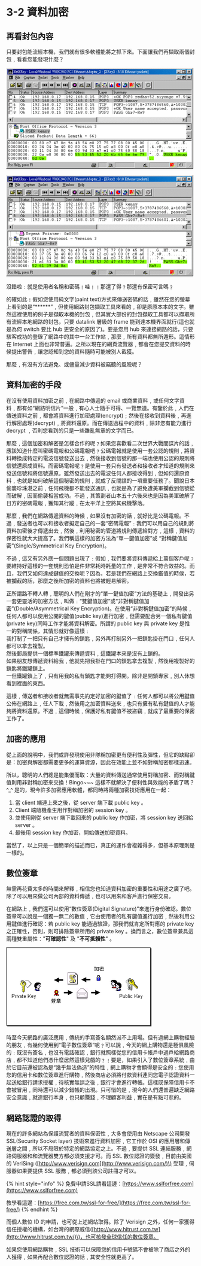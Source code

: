 # 3-2 資料加密

## **再看封包內容**

只要封包能流經本機，我們就有很多軟體能將之抓下來。下面讓我們再擷取兩個封包﹐看看您能發現什麼？

![](../.gitbook/assets/3-2_secu1.png)

![](../.gitbook/assets/3-2_secu2.png)

沒錯啦﹕就是使用者名稱和密碼﹗哇﹗﹗那還了得﹖那還有保密可言嗎﹖

的確如此﹗假如您使用純文字\(paint text\)方式來傳送密碼的話﹐雖然在您的螢幕上看到的是“\*\*\*\*\*\*”﹐但使用網路封包擷取工具來看的﹐卻是原原本本的文字。雖然這裡使用的例子是擷取本機的封包﹐但其實大部份的封包擷取工具都可以擷取所有流經本地網路的封包，只要 datalink 層級的 frame 能到達本機界面就行\(這也就是為何 switch 要比 hub 更安全的原因了\)。要是您用 hub 來連接網路的話，只要駭客成功的登錄了網路中的其中一台工作站﹐那麼﹐所有資料都無所遁形。這情形在 Internet 上面也非常普遍。之所以現在的網頁流覽器﹐都會在您提交資料的時候提出警告﹐讓您認知到您的資料隨時可能被別人截獲。

那麼﹐有沒有方法避免、或儘量減少資料被竊聽的風險呢？

## **資料加密的手段**

在沒有使用資料加密之前﹐在網路中傳遞的 email 或商業資料﹐或任何文字資料﹐都有如“網路明信片”一般﹐有心人士隨手可得、一覽無遺。有鑒於此﹐人們在傳送資料之前﹐都會將資料進行加密處理\(encrypt\)﹔然後在接收到資料後﹐再進行解密處理\(decrypt\)﹐將資料還原。而在傳送過程中的資料﹐除非您有能力進行 decrypt ﹐否則您看到的只是一些雜亂無章的文字而已。

那麼﹐這個加密和解密是怎樣合作的呢﹖如果您喜歡看二次世界大戰間諜片的話﹐應該知道什麼叫密碼電報和公碼電報吧﹖公碼電報就是使用一套公認的規則﹐將資料轉換成特定的電波信號發送出去﹐然後接收到信號的那一端也使用公認的規則將信號還原成資料。而密碼電報呢﹖是使用一套只有發送者和接收者才知道的規則來發送信號和將信號還原。雖然發送出去的電波任何人都接收得到﹐但如何還原資料﹐也就是如何破解這個秘密的規則﹐就成了反間諜的一項重要任務了。聞說日本偷襲珍珠港之前﹐任何飛機都不能發送通訊﹐也就是為了避免遭美軍攔截到信號從而破解﹐因而偷襲相當成功。不過﹐其策劃者山本五十六後來也是因為美軍破解了日方的密碼電報﹐獲知其行蹤﹐在太平洋上空將其飛機擊落。

那麼﹐我們在網路傳遞資料的時候﹐如果沒有加密的話﹐就好比是公碼電報。不過﹐發送者也可以和接收者擬定自己的一套“密碼電報”﹕我們可以用自己的規則將資料加密後才傳遞出去﹐然後﹐利用秘密的管道將規則傳遞給對方﹐這樣﹐資料的保密性就大大提高了。我們稱這樣的加密方法為“單一鍵值加密”或 “對稱鍵值加密”\(Single/Symmetrical Key Encryption\)。

不過﹐這又有另外應一個問題出現了﹕假如﹐我們要將資料傳遞給上萬個客戶呢﹖要維持好這樣的一套規則恐怕是件非常耗時耗量的工作﹐是非常不符合效益的。而且，我們又如何達成鍵值的交換呢？因為，若是我們在網路上交換鑑值的時侯，若被攔截的話，那麼之後所加密的資料也將被輕易解密。

正所謂路不轉人轉﹐聰明的人們在剛才的“單一鍵值加密”方法的基礎上﹐開發出另一套更靈活的加密方法﹐叫做﹕“雙鍵值加密”或“非對稱鍵值加密”\(Double/Asymmetrical Key Encryption\)。在使用“非對稱鍵值加密”的時候﹐任何人都可以使用公開的鍵值\(public key\)進行加密﹐但需要配合另一個私有鍵值\(private key\)同時工作才能將資料解密。所謂的 public key 與 private key 是惟一的對稱關係，其情形就好像這樣﹕   
我打制了一把只有自己才擁有的鎖匙﹐另外再打制另外一把鎖匙掛在門口﹐任何人都可以拿去複製。   
然後郵局提供一個標準鐵罐來傳遞資料﹐這鐵罐本來是沒有上鎖的。   
如果朋友想傳遞資料給我﹐他就先把我掛在門口的鎖匙拿去複製﹐然後用複製好的鎖匙將鐵罐鎖上。   
一但鐵罐鎖上了﹐只有用我的私有鎖匙才能夠打得開。除非是開鎖專家﹐別人休想看到裡面的東西。

這樣﹐傳送者和接收者就無需事先約定好加密的鍵值了﹕任何人都可以將公用鍵值公佈在網路上﹐任人下載﹐然後用之加密資料送來﹐也只有擁有私有鍵值的人才能夠將資料還原。不過﹐這個時候﹐保護好私有鍵值不被盜竊﹐就成了最重要的保密工作了。

## **加密的應用**

從上面的說明中，我們或許發現使用非隊稱加密更有便利性及彈性，但它的缺點卻是：加密與解密都需要更多的運算資源，因此在效能上並不如對稱加密那樣迅速。

所以，聰明的人們總是能集優而取：大量的資料傳送通常使用對稱加密、而對稱鍵值則用非對稱加密來交換！Bingo~~~ 這樣不就解決了便利性與效能的矛盾了嗎？ ^\_^ 是的，現今許多加密應用軟體，都同時將兩種加密技術應用在一起：

1. 當 client 端連上來之後，從 server 端下載 public key 。
2. Client 端隨機產生用作對稱加密的 session key 。
3. 並使用剛從 server 端下載回來的 public key 作加密，將 session key 送回給 server 。
4. 最後用 session key 作加密，開始傳送加密資料。

當然了，以上只是一個簡單的描述而已，真正的運作會複雜得多，但基本原理則是一樣的。

## **數位簽章**

無需再花費太多的時間來解釋﹐相信您也知道資料加密的重要性和用途之廣了吧。除了可以用來做公司內部的資料傳遞﹐也可以用來和客戶進行保密交易。

在網路上﹐我們還可以使用“數位簽章\(Digital Signature\)”來進行身份確認。數位簽章可以說是一個獨一無二的數值﹐它由使用者的私有鍵值進行加密﹐然後利用公用鍵值進行確認：若 public key 能通過驗證，那我們就肯定所對應的 private key 之正確性，否則，則可排除簽章所用的 private key 。換而言之，數位簽章兼具這兩種雙重屬性："**可確認性**" 及 "**不可抵賴性**" 。

![](../.gitbook/assets/3-2_encrypt.png)

時至今天網路的廣泛應用﹐傳統的手寫簽名顯然派不上用場。但有過網上購物經驗的朋友﹐有幾何使用到“電子數位簽章”呢﹖可以說﹐今天的網上購物還是極俱風險的﹕既沒有簽名﹐也沒有電話確認﹐銀行就照樣從您的信用卡帳戶中過戶給網路商店﹐都不知道他們憑什麼居然這樣兒戲的﹖﹗要是，如果引入了數位簽章系統﹐由於它目前還被認為是“幾乎無法偽造”的特性﹐網上購物才會顯得是安全的﹕您使用您的信用卡和數位簽章進行購物﹐然後商店必須將付款資料連同您電子認證資料一起送給銀行請求授權﹐待核實無誤之後﹐銀行才會進行轉帳。這樣既保障信用卡不會被冒用﹐同時還可以減少錯帳的出現。只可惜的是﹐現今的人們還普遍缺乏網路安全意識﹐就連銀行本身﹐也只顧賺錢﹐不理顧客利益﹐實在是有點可悲的。

## **網路認證的取得**

現在的許多網站為保護流覽者的資料保密性﹐大多會使用由 Netscape 公司開發 SSL\(Security Socket layer\) 技術來進行資料加密﹐它工作於 OSI 的應用層和傳送層之間﹐所以不局限於特定的網路協定之上。不過﹐要提供 SSL 連結服務﹐網路伺服器和和流覽器雙方都必須支援才可。而 SSL 數位認證的簽發﹐目前由美國的 VeriSing \([http://www.verisign.com](http://www.verisign.com/)\) 受理﹐伺服器如果要提供 SSL 服務﹐都必須到該公司註冊才可以。 

{% hint style="info" %}
免費申請SSL請看這邊：[https://www.sslforfree.com](https://www.sslforfree.com)

教學看這邊：[https://free.com.tw/ssl-for-free/](https://free.com.tw/ssl-for-free/)
{% endhint %}

而個人數位 ID 的申請，也可從上述網站取得。除了 Verisign 之外，任何一家獲得信任授權的機構，如台灣的網際威信\([http://www.hitrust.com.tw](http://www.hitrust.com.tw/)\)，也可核發全球信任的數位簽章。 

如果您使用網路購物﹐SSL 技術可以保障您的信用卡號碼不會被除了商店之外的人獲得﹐如果再配合數位認證的話﹐其安全性就更高了。

